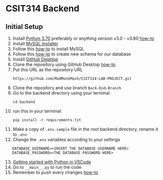 # CSIT314 Backend

## Initial Setup
1. Install [Python 3.70](https://www.python.org/downloads/release/python-370/) preferably or anything version v3.0 - v3.80 [how-to](https://youtu.be/VWgs_iTojoA)
2. Install [MySQL Installer](https://dev.mysql.com/downloads/installer/)
3. Follow this [how-to](https://youtu.be/2om3byn2lxs) to install MySQL
4. Follow this [how-to](https://youtu.be/x_ez4IlSGOE) to create new schema for our database
5. Install [GitHub Desktop](https://desktop.github.com/)
6. Clone the repository using GitHub Desktop [how-to](https://youtu.be/PoZNIbs_wx8)
7. Put this URL as the repository URL
   ```
   https://github.com/MadMonkMash/CSIT314-LAB-PROJECT.git
   ```
8. Clone the repository and use branch `Back-End-Branch`
9. Go to the backend directory using your terminal
   ```
   cd backend
   ```
10. run this in your terminal:
      ```
      pip install -r requirements.txt
      ```
11. Make a copy of `.env.sample` file in the root backend directory, rename it to `.env`
12.  Change the `.env` variables according to your settings
   ```
      DATABASE_USERNAME=<INSERT THE DATABASE USERNAME HERE>
      DATABASE_PASSWORD=<THE DATABASE PASSWORD HERE>
   ```
13.  [Getting started with Python in VSCode](https://youtu.be/q8yyjhxSPdI)
14.  Go to `__main__.py` to run the code
15.  Remember to push every changes [how-to](https://youtu.be/8Dd7KRpKeaE)
